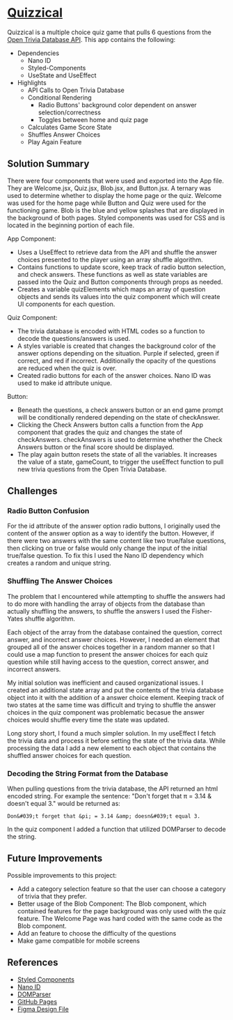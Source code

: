 # [Quizzical](https://abuhelos.github.io/quizzical/)

Quizzical is a multiple choice quiz game that pulls 6 questions from the [Open Trivia Database API](https://opentdb.com/). This app contains the following:

- Dependencies
  - Nano ID
  - Styled-Components
  - UseState and UseEffect
- Highlights
  - API Calls to Open Trivia Database
  - Conditional Rendering
    - Radio Buttons' background color dependent on answer selection/correctness
    - Toggles between home and quiz page
  - Calculates Game Score State
  - Shuffles Answer Choices
  - Play Again Feature


## Solution Summary

There were four components that were used and exported into the App file. They are Welcome.jsx, Quiz.jsx, Blob.jsx, and Button.jsx. A ternary was used to determine whether to display the home page or the quiz. Welcome was used for the home page while Button and Quiz were used for the functioning game. Blob is the blue and yellow splashes that are displayed in the background of both pages. Styled components was used for CSS and is located in the beginning portion of each file.

App Component:

- Uses a UseEffect to retrieve data from the API and shuffle the answer choices presented to the player using an array shuffle algorithm.
- Contains functions to update score, keep track of radio button selection, and check answers. These functions as well as state variables are passed into the Quiz and Button components through props as needed.
- Creates a variable quizElements which maps an array of question objects and sends its values into the quiz component which will create UI components for each question.

Quiz Component:

- The trivia database is encoded with HTML codes so a function to decode the questions/answers is used.
- A styles variable is created that changes the background color of the answer options depending on the situation. Purple if selected, green if correct, and red if incorrect. Additionally the opacity of the questions are reduced when the quiz is over.
- Created radio buttons for each of the answer choices. Nano ID was used to make id attribute unique.

Button:

- Beneath the questions, a check answers button or an end game prompt will be conditionally rendered depending on the state of checkAnswer.
- Clicking the Check Answers button calls a function from the App component that grades the quiz and changes the state of checkAnswers. checkAnswers is used to determine whether the Check Answers button or the final score should be displayed. 
- The play again button resets the state of all the variables. It increases the value of a state, gameCount, to trigger the useEffect function to pull new trivia questions from the Open Trivia Database.

## Challenges

### Radio Button Confusion

For the id attribute of the answer option radio buttons, I originally used the content of the answer option as a way to identify the button. However, if there were two answers with the same content like two true/false questions, then clicking on true or false would only change the input of the initial true/false question. To fix this I used the Nano ID dependency which creates a random and unique string.

### Shuffling The Answer Choices

The problem that I encountered while attempting to shuffle the answers had to do more with handling the array of objects from the database than actually shuffling the answers, to shuffle the answers I used the Fisher-Yates shuffle algorithm.

Each object of the array from the database contained the question, correct answer, and incorrect answer choices. However, I needed an element that grouped all of the answer choices together in a random manner so that I could use a map function to present the answer choices for each quiz question while still having access to the question, correct answer, and incorrect answers.

My initial solution was inefficient and caused organizational issues. I created an additional state array and put the contents of the trivia database object into it with the addition of a answer choice element. Keeping track of two states at the same time was difficult and trying to shuffle the answer choices in the quiz component was problematic becasue the answer choices would shuffle every time the state was updated.

Long story short, I found a much simpler solution. In my useEffect I fetch the trivia data and process it before setting the state of the trivia data. While processing the data I add a new element to each object that contains the shuffled answer choices for each question.

### Decoding the String Format from the Database

When pulling questions from the trivia database, the API returned an html encoded string. For example the sentence: "Don't forget that π = 3.14 & doesn't equal 3." would be returned as:

`Don&‌#039;t forget that &‌pi; = 3.14 &‌amp; doesn&‌#039;t equal 3.`

In the quiz component I added a function that utilized DOMParser to decode the string.

## Future Improvements

Possible improvements to this project:

- Add a category selection feature so that the user can choose a category of trivia that they prefer.
- Better usage of the Blob Component: The Blob component, which contained features for the page background was only used with the quiz feature. The Welcome Page was hard coded with the same code as the Blob component.
- Add an feature to choose the difficulty of the questions
- Make game compatible for mobile screens

## References

- [Styled Components](https://www.npmjs.com/package/styled-components/v/4.1.3)
- [Nano ID](https://www.npmjs.com/package/nanoid)
- [DOMParser](https://developer.mozilla.org/en-US/docs/Web/API/DOMParser)
- [GitHub Pages](https://pages.github.com/)
- [Figma Design File](https://www.figma.com/file/E9S5iPcm10f0RIHK8mCqKL/Quizzical-App?node-id=0%3A1)
